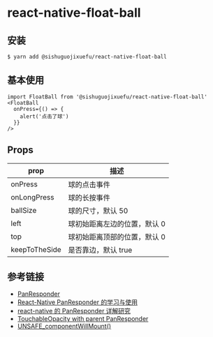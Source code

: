 # react-native-float-ball

## 安装

```sh
$ yarn add @sishuguojixuefu/react-native-float-ball
```

## 基本使用

```
import FloatBall from '@sishuguojixuefu/react-native-float-ball'
<FloatBall
  onPress={() => {
    alert('点击了球')
  }}
/>
```

## Props

| prop          | 描述                         |
| ------------- | ---------------------------- |
| onPress       | 球的点击事件                 |
| onLongPress   | 球的长按事件                 |
| ballSize      | 球的尺寸，默认 50            |
| left          | 球初始距离左边的位置，默认 0 |
| top           | 球初始距离顶部的位置，默认 0 |
| keepToTheSide | 是否靠边，默认 true          |

## 参考链接

- [PanResponder](https://reactnative.cn/docs/panresponder/)
- [React-Native PanResponder 的学习与使用](http://t.cn/AiNz29NE)
- [react-native 的 PanResponder 详解研究](http://t.cn/AiNmWcqR)
- [TouchableOpacity with parent PanResponder](http://t.cn/AiNminWr)
- [UNSAFE_componentWillMount()](http://t.cn/AiNEEpAB)
